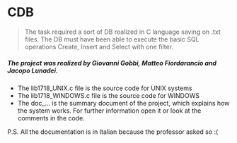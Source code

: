 # CDB

> The task required a sort of DB realized in C language saving on .txt files. The DB must have been able to execute the basic SQL operations Create, Insert and Select with one filter.

##### The project was realized by Giovanni Gobbi, Matteo Fiordarancio and Jacopo Lunadei. 

+ The lib1718_UNIX.c file is the source code for UNIX systems
+ The lib1718_WINDOWS.c file is the source code for WINDOWS
+ The doc_... is the summary document of the project, which explains how the system works. For further information open it or look at the comments in the code.

P.S. All the documentation is in Italian because the professor asked so :(
